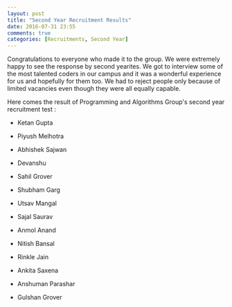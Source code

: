 ```yaml
---
layout: post
title: "Second Year Recruitment Results"
date: 2016-07-31 23:55
comments: true
categories: [Recruitments, Second Year] 
---
```


Congratulations to everyone who made it to the group. We were extremely happy to see the response by second yearites. We got to interview some of the most talented coders in our campus and it was a wonderful experience for us and hopefully for them too. We had to reject people only because of limited vacancies even though they were all equally capable.

Here comes the result of Programming and Algorithms Group's second year recruitment test : 

*	Ketan Gupta

*	Piyush Melhotra

*	Abhishek Sajwan

*	Devanshu

*	Sahil Grover

*	Shubham Garg

*	Utsav Mangal

*	Sajal Saurav

*	Anmol Anand

*	Nitish Bansal

*	Rinkle Jain

*	Ankita Saxena

*	Anshuman Parashar

*	Gulshan Grover